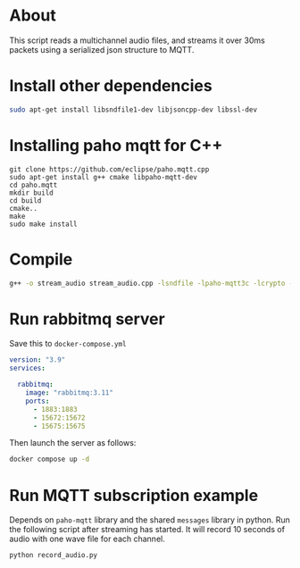 # About
This script reads a multichannel audio files, and streams it over 30ms packets using a serialized json structure to MQTT.

# Install other dependencies
```bash
sudo apt-get install libsndfile1-dev libjsoncpp-dev libssl-dev
```

# Installing paho mqtt for C++
```
git clone https://github.com/eclipse/paho.mqtt.cpp
sudo apt-get install g++ cmake libpaho-mqtt-dev
cd paho.mqtt
mkdir build
cd build
cmake..
make
sudo make install
```

# Compile

```bash
g++ -o stream_audio stream_audio.cpp -lsndfile -lpaho-mqtt3c -lcrypto -lssl -ljsoncpp -lpaho-mqttpp3 -I /usr/include/jsoncpp/
```

# Run rabbitmq server

Save this to `docker-compose.yml`

```yaml
version: "3.9"
services:

  rabbitmq:
    image: "rabbitmq:3.11"
    ports:
      - 1883:1883
      - 15672:15672
      - 15675:15675
```
Then launch the server as follows:
```bash
docker compose up -d
```

# Run MQTT subscription example

Depends on `paho-mqtt` library and the shared `messages` library in python. 
Run the following script after streaming has started. It will record 10 seconds of audio with one wave file for each channel.

```bash
python record_audio.py
```
